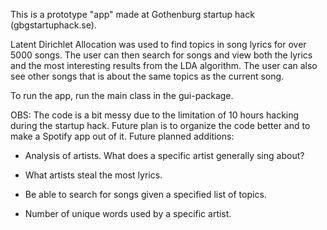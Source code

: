 This is a prototype "app" made at Gothenburg startup hack (gbgstartuphack.se).

Latent Dirichlet Allocation was used to find topics in song lyrics for over 5000 songs. The user can then search for songs and view both the lyrics and the most interesting results from the LDA algorithm. The user can also see other songs that is about the same topics as the current song.

To run the app, run the main class in the gui-package.

OBS: The code is a bit messy due to the limitation of 10 hours hacking during the startup hack. Future plan is to organize the code better and to make a Spotify app out of it. Future planned additions:

- Analysis of artists. What does a specific artist generally sing about?

- What artists steal the most lyrics.

- Be able to search for songs given a specified list of topics.

- Number of unique words used by a specific artist.

